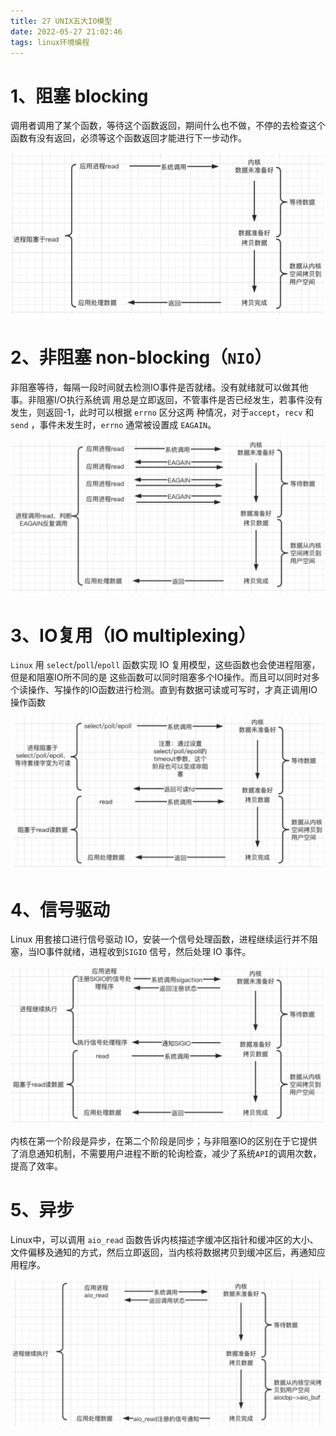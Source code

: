 ```yaml
---
title: 27 UNIX五大IO模型
date: 2022-05-27 21:02:46
tags: linux环境编程
---
```




# 1、阻塞 blocking

调用者调用了某个函数，等待这个函数返回，期间什么也不做，不停的去检查这个函数有没有返回，必须等这个函数返回才能进行下一步动作。

![](/images/image/阻塞.png)

# 2、非阻塞 non-blocking（`NIO`）

非阻塞等待，每隔一段时间就去检测IO事件是否就绪。没有就绪就可以做其他事。非阻塞I/O执行系统调 用总是立即返回，不管事件是否已经发生，若事件没有发生，则返回-1，此时可以根据 `errno` 区分这两 种情况，对于`accept`，`recv` 和  `send` ，事件未发生时，`errno` 通常被设置成 `EAGAIN`。

![](/images/image/非阻塞.png)

# 3、IO复用（IO multiplexing）

`Linux` 用 `select`/`poll`/`epoll` 函数实现 IO 复用模型，这些函数也会使进程阻塞，但是和阻塞IO所不同的是 这些函数可以同时阻塞多个IO操作。而且可以同时对多个读操作、写操作的IO函数进行检测。直到有数据可读或可写时，才真正调用IO操作函数

![](/images/image/IO多路复用.png)

# 4、信号驱动

Linux 用套接口进行信号驱动 IO，安装一个信号处理函数，进程继续运行并不阻塞，当IO事件就绪，进程收到`SIGIO` 信号，然后处理 IO 事件。

![](/images/image/信号驱动.png)

内核在第一个阶段是异步，在第二个阶段是同步；与非阻塞IO的区别在于它提供了消息通知机制，不需要用户进程不断的轮询检查，减少了系统`API`的调用次数，提高了效率。

# 5、异步

Linux中，可以调用 `aio_read` 函数告诉内核描述字缓冲区指针和缓冲区的大小、文件偏移及通知的方式，然后立即返回，当内核将数据拷贝到缓冲区后，再通知应用程序。

![](/images/image/异步.png)

